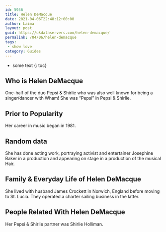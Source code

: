 ```yaml
---
id: 5956
title: Helen DeMacque
date: 2021-04-06T22:48:12+00:00
author: Laima
layout: post
guid: https://ukdataservers.com/helen-demacque/
permalink: /04/06/helen-demacque
tags:
 - show love
category: Guides
---
```


* some text
{: toc}


## Who is Helen DeMacque
                  
                  
                  
One-half of the duo Pepsi & Shirlie who was also well known for being a singer/dancer with Wham! She was &#8220;Pepsi&#8221; in Pepsi & Shirlie. 
                  
              
            
              
            
                
                
                
## Prior to Popularity
                  
                  
                  
Her career in music began in 1981. 
                  
              
            
              
            
                
                
                
## Random data
                  
                  
                  
She has done acting work, portraying activist and entertainer Josephine Baker in a production and appearing on stage in a production of the musical Hair. 
                  
              
            
              
            
                
                
                
## Family & Everyday Life of Helen DeMacque
                  
                  
                  
She lived with husband James Crockett in Norwich, England before moving to St. Lucia. They operated a charter sailing business in the latter. 
                  
              
            
              
            
                
                
                
## People Related With Helen DeMacque
                  
                  
                  
Her Pepsi & Shirlie partner was Shirlie Holliman. 
                  
              
            
              
            
                
              
            
              
              
            
            
              
            
          
          
          